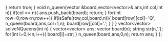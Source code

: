 }
return true;
}
void n_queen(vector<string> &board,vector<vector<string>>& ans,int col,int n){
if(col == n){
ans.push_back(board);
return;
}
for(int row=0;row<n;row++){
if(isSafe(row,col,board,n)){
board[row][col]='Q';
n_queen(board,ans,col+1,n);
board[row][col]='.';
}
}
}
vector<vector<string>> solveNQueens(int n) {
vector<vector<string>> ans;
vector<string> board(n);
string str(n,'.');
for(int i=0;i<n;i++){
board[i]=str;
}
n_queen(board,ans,0,n);
return ans;
}
};
```